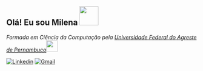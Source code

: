 
<h2> Olá! Eu sou Milena <img src="https://media.giphy.com/media/kReKcfrs1YoTmt2AQt/giphy.gif" width="50"></h2>
<p><em>Formada em Ciência da Computação pela <a href="http://ufape.edu.br/">Universidade Federal do Agreste de Pernambuco</a><img src="https://media.giphy.com/media/QytPgSOH9QoYFKBTbh/giphy.gif" width="30">
</em></p>

[![Linkedin](https://img.shields.io/badge/LinkedIn-0077B5?style=for-the-badge&logo=linkedin&logoColor=white
)](https://www.linkedin.com/in/milenamaced/)
[![Gmail](https://img.shields.io/badge/Gmail-D14836?style=for-the-badge&logo=gmail&logoColor=white)](milenasantosmcd@gmail.com)




